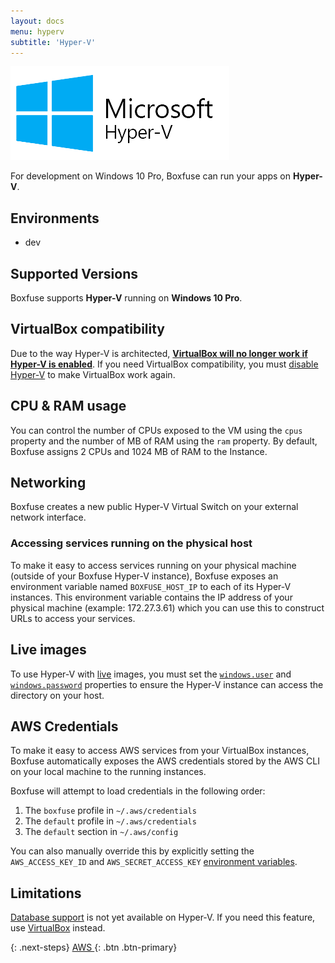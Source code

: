 ```yaml
---
layout: docs
menu: hyperv
subtitle: 'Hyper-V'
---
```

![Hyper-V](/assets/img/hyperv.png)

For development on Windows 10 Pro, Boxfuse can run your apps on **Hyper-V**.

## Environments

- dev

## Supported Versions

Boxfuse supports **Hyper-V** running on **Windows 10 Pro**.

## VirtualBox compatibility

Due to the way Hyper-V is architected, **[VirtualBox will no longer work if Hyper-V is enabled](https://www.virtualbox.org/ticket/12350)**.
If you need VirtualBox compatibility, you must [disable Hyper-V](https://superuser.com/questions/540055/convenient-way-to-enable-disable-hyper-v-in-windows-8)
to make VirtualBox work again.

## CPU &amp; RAM usage

You can control the number of CPUs exposed to the VM using the `cpus` property and the number of MB of RAM
using the `ram` property. By default, Boxfuse assigns 2 CPUs and 1024 MB of RAM to the Instance.

## Networking

Boxfuse creates a new public Hyper-V Virtual Switch on your external network interface.

### Accessing services running on the physical host

To make it easy to access services running on your physical machine (outside of your Boxfuse Hyper-V instance),
Boxfuse exposes an environment variable named `BOXFUSE_HOST_IP` to each of its Hyper-V instances. This environment
variable contains the IP address of your physical machine (example: 172.27.3.61) which you can use
this to construct URLs to access your services.

## Live images

To use Hyper-V with [live](/docs/live) images, you must set the [`windows.user`](/docs/commandline/run#windows.user) and
[`windows.password`](/docs/commandline/run#windows.password) properties to 
ensure the Hyper-V instance can access the directory on your host.

## AWS Credentials

To make it easy to access AWS services from your VirtualBox instances, Boxfuse automatically exposes the AWS
credentials stored by the AWS CLI on your local machine to the running instances.

Boxfuse will attempt to load credentials in the following order:

 1. The `boxfuse` profile in `~/.aws/credentials`
 2. The `default` profile in `~/.aws/credentials`
 3. The `default` section in `~/.aws/config`

You can also manually override this by explicitly setting the `AWS_ACCESS_KEY_ID` and `AWS_SECRET_ACCESS_KEY`
[environment variables](/docs/commandline/run#envvars).

## Limitations

[Database support](/docs/databases) is not yet available on Hyper-V. If you need this feature, use [VirtualBox](/docs/virtualbox) instead. 

{: .next-steps}
[AWS <i class="fa fa-arrow-right"></i>](/docs/aws){: .btn .btn-primary}